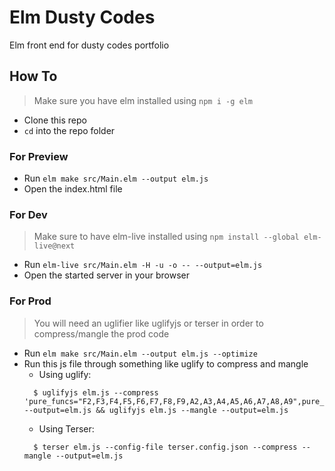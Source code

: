 # Elm Dusty Codes

Elm front end for dusty codes portfolio

## How To

> Make sure you have elm installed using `npm i -g elm`

- Clone this repo
- `cd` into the repo folder

### For Preview

- Run `elm make src/Main.elm --output elm.js`
- Open the index.html file

### For Dev

> Make sure to have elm-live installed using `npm install --global elm-live@next`

- Run `elm-live src/Main.elm -H -u -o -- --output=elm.js`
- Open the started server in your browser

### For Prod

> You will need an uglifier like uglifyjs or terser in order to compress/mangle the prod code

- Run `elm make src/Main.elm --output elm.js --optimize`
- Run this js file through something like uglify to compress and mangle
  - Using uglify:
  ```cli
    $ uglifyjs elm.js --compress 'pure_funcs="F2,F3,F4,F5,F6,F7,F8,F9,A2,A3,A4,A5,A6,A7,A8,A9",pure_getters=true,keep_fargs=false,unsafe_comps=true,unsafe=true,passes=2' --output=elm.js && uglifyjs elm.js --mangle --output=elm.js
  ```
  - Using Terser:
  ```cli
    $ terser elm.js --config-file terser.config.json --compress --mangle --output=elm.js
  ```

